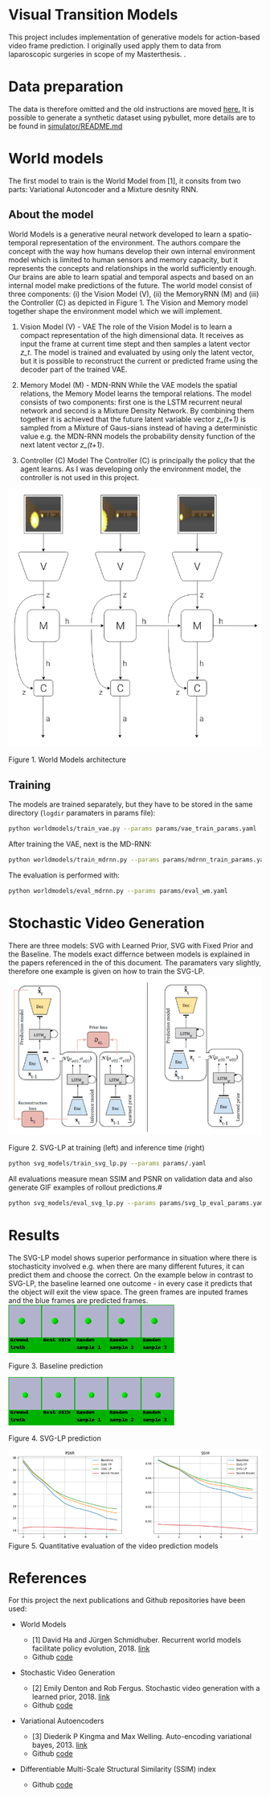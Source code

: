 # Visual Transition Models
This project includes implementation of generative models for action-based video frame prediction. I originally used apply them to data from laparoscopic surgeries in scope of my Masterthesis. .  

# Data preparation

The data is therefore omitted and the old instructions are moved [here.](data_preprocessing/README.md)
It is possible to generate a synthetic dataset using pybullet, more details are to be found in  [simulator/README.md](simulator/README.md)


# World models

The first model to train is the World Model from [1], it consits from two parts: Variational Autoncoder and a Mixture desnity RNN. 
## About the model
World Models is a generative neural network developed to learn a spatio-temporal representation of the environment. The authors compare the concept with the way how humans develop  their  own  internal  environment  model  which  is  limited  to  human  sensors  and memory capacity, but it represents the concepts and relationships in the world sufficiently enough.  Our brains are able to learn spatial and temporal aspects and based on an internal model make predictions of the future. The world model consist of three components: (i) the Vision Model (V), (ii) the MemoryRNN (M) and (iii) the Controller (C) as depicted in Figure 1.  The Vision and Memory model together shape the environment model which we will implement.

1. Vision Model (V) - VAE
The role of the Vision Model is to learn a compact representation of the high dimensional data. It receives as input the frame at current time stept and then samples a latent vector *z_t*. The model is trained and evaluated by using only the latent vector, but it is possible to reconstruct the current or predicted frame using the decoder part of the trained VAE.

2. Memory Model (M) - MDN-RNN
While the VAE models the spatial relations, the Memory Model learns the temporal relations.  The model consists of two components:  first one is the LSTM recurrent neural network and second is a Mixture Density Network. By combining them together it is achieved that the future latent variable vector *z_(t+1)* is sampled from a Mixture of Gaus-sians instead of having a deterministic value e.g.  the MDN-RNN models the probability density function of the next latent vector *z_(t+1)*.
3. Controller (C) Model 
The Controller (C) is principally the policy that the agent learns. As I was developing only the environment model, the controller is not used in this project.

![Figure 1.](imgs/fig1.png)

Figure 1. World Models architecture

## Training

The models are trained separately, but they have to be stored in the same directory (`logdir` paramaters in params file): 

```bash
python worldmodels/train_vae.py --params params/vae_train_params.yaml 
```

After training the VAE, next is the MD-RNN:
```bash
python worldmodels/train_mdrnn.py --params params/mdrnn_train_params.yaml 
```
The evaluation is performed with:
```bash
python worldmodels/eval_mdrnn.py --params params/eval_wm.yaml 
```


# Stochastic Video Generation
There are three models: SVG with Learned Prior, SVG with Fixed Prior and the Baseline. The models exact differnce between models is explained in the papers referenced in the of this document. The paramaters vary slightly, therefore one example is given on how to train the SVG-LP.
![Figure 2.](imgs/fig2.png)

Figure 2.  SVG-LP at training (left) and inference time (right)


```bash
python svg_models/train_svg_lp.py --params params/.yaml 
```

All evaluations measure mean SSIM and PSNR on validation data and also generate GIF examples of rollout predictions.#

```bash
python svg_models/eval_svg_lp.py --params params/svg_lp_eval_params.yaml 
```

# Results
The SVG-LP model shows superior performance in situation where there is stochasticity involved e.g. when there are many different futures, it can predict them and choose the correct. On the example below in contrast to SVG-LP, the baseline learned one outcome - in every case it predicts that the object will exit the view space.  The green frames are inputed frames and the blue frames are predicted frames.  
![Figure 3. Baseline](imgs/gif1.gif)

Figure 3. Baseline prediction

![Figure 4. SVG-LP](imgs/gif2.gif)

Figure 4. SVG-LP prediction

![Figure 5.](imgs/fig3.png)
Figure 5. Quantitative evaluation of the video prediction models

# References

For this project the next publications and Github repositories have been used:

* World Models
    * [1] David Ha and Jürgen Schmidhuber. Recurrent world models facilitate
policy evolution, 2018. 
[link](http://papers.nips.cc/paper/7512-recurrent-world-models-facilitate-policy-evolution.pdf)  
    * Github [code](https://github.com/ctallec/world-models)
    
* Stochastic Video Generation 
    * [2] Emily Denton and Rob Fergus. Stochastic video generation with a learned prior, 2018. 
[link](https://arxiv.org/pdf/1802.07687.pdf) 
    * Github [code](https://github.com/edenton/svg)
    
* Variational Autoencoders
    * [3] Diederik P Kingma and Max Welling. Auto-encoding variational bayes, 2013. [link](https://arxiv.org/abs/1312.6114)
    * Github [code](https://github.com/bhpfelix/Variational-Autoencoder-PyTorch)
    
* Differentiable Multi-Scale Structural Similarity (SSIM) index
    * Github [code](https://github.com/jorge-pessoa/pytorch-msssim)


